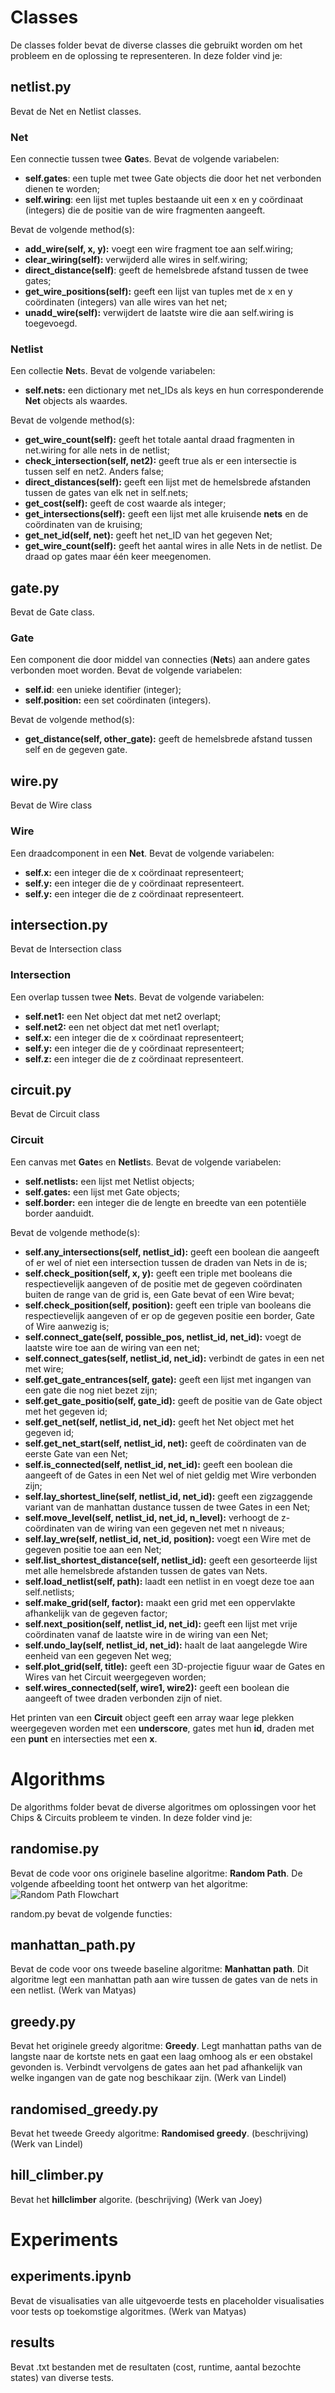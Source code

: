 # Classes
De classes folder bevat de diverse classes die gebruikt worden om het probleem en de oplossing te representeren. In deze folder vind je:

## netlist.py
Bevat de Net en Netlist classes.

### Net
Een connectie tussen twee **Gate**s. Bevat de volgende variabelen:
* **self.gates**: een tuple met twee Gate objects die door het net verbonden dienen te worden;
* **self.wiring**: een lijst met tuples bestaande uit een x en y coördinaat (integers) die de positie van de wire fragmenten aangeeft.

Bevat de volgende method(s):
* **add_wire(self, x, y):** voegt een wire fragment toe aan self.wiring;
* **clear_wiring(self):** verwijderd alle wires in self.wiring;
* **direct_distance(self)**: geeft de hemelsbrede afstand tussen de twee gates;
* **get_wire_positions(self):** geeft een lijst van tuples met de x en y coördinaten (integers) van alle wires van het net;
* **unadd_wire(self):** verwijdert de laatste wire die aan self.wiring is toegevoegd.

### Netlist
Een collectie **Net**s. Bevat de volgende variabelen:
* **self.nets:** een dictionary met net_IDs als keys en hun corresponderende **Net** objects als waardes.

Bevat de volgende method(s):
* **get_wire_count(self):** geeft het totale aantal draad fragmenten in net.wiring for alle nets in de netlist;
* **check_intersection(self, net2):** geeft true als er een intersectie is tussen self en net2. Anders false;
* **direct_distances(self):** geeft een lijst met de hemelsbrede afstanden tussen de gates van elk net in self.nets;
* **get_cost(self):** geeft de cost waarde als integer;
* **get_intersections(self):** geeft een lijst met alle kruisende **nets** en de coördinaten van de kruising;
* **get_net_id(self, net):** geeft het net_ID van het gegeven Net;
* **get_wire_count(self):** geeft het aantal wires in alle Nets in de netlist. De draad op gates maar één keer meegenomen.

## gate.py
Bevat de Gate class.

### Gate
Een component die door middel van connecties (**Net**s) aan andere gates verbonden moet worden. Bevat de volgende variabelen:
* **self.id**: een unieke identifier (integer);
* **self.position:** een set coördinaten (integers).

Bevat de volgende method(s):

* **get_distance(self, other_gate):** geeft de hemelsbrede afstand tussen self en de gegeven gate.

## wire.py
Bevat de Wire class

### Wire
Een draadcomponent in een **Net**. Bevat de volgende variabelen:
* **self.x:** een integer die de x coördinaat representeert;
* **self.y:** een integer die de y coördinaat representeert.
* **self.y:** een integer die de z coördinaat representeert.

## intersection.py
Bevat de Intersection class

### Intersection
Een overlap tussen twee **Net**s. Bevat de volgende variabelen:
* **self.net1:** een Net object dat met net2 overlapt;
* **self.net2:** een net object dat met net1 overlapt;
* **self.x:** een integer die de x coördinaat representeert;
* **self.y:** een integer die de y coördinaat representeert;
* **self.z:** een integer die de z coördinaat representeert.

## circuit.py
Bevat de Circuit class

### Circuit
Een canvas met **Gate**s en **Netlist**s. Bevat de volgende variabelen:
* **self.netlists:** een lijst met Netlist objects;
* **self.gates:** een lijst met Gate objects;
* **self.border:** een integer die de lengte en breedte van een potentiële border aanduidt.

Bevat de volgende methode(s):
* **self.any_intersections(self, netlist_id):** geeft een boolean die aangeeft of er wel of niet een intersection tussen de draden van Nets in de is;
* **self.check_position(self, x, y):** geeft een triple met booleans die respectievelijk aangeven of de positie met de gegeven coördinaten buiten de range van de grid is, een Gate bevat of een Wire bevat;
* **self.check_position(self, position):** geeft een triple van booleans die respectievelijk aangeven of er op de gegeven positie een border, Gate of Wire aanwezig is;
* **self.connect_gate(self, possible_pos, netlist_id, net_id):** voegt de laatste wire toe aan de wiring van een net;
* **self.connect_gates(self, netlist_id, net_id):** verbindt de gates in een net met wire;
* **self.get_gate_entrances(self, gate):** geeft een lijst met ingangen van een gate die nog niet bezet zijn;
* **self.get_gate_positio(self, gate_id):** geeft de positie van de Gate object met het gegeven id;
* **self.get_net(self, netlist_id, net_id):** geeft het Net object met het gegeven id;
* **self.get_net_start(self, netlist_id, net):** geeft de coördinaten van de eerste Gate van een Net;
* **self.is_connected(self, netlist_id, net_id):** geeft een boolean die aangeeft of de Gates in een Net wel of niet geldig met Wire verbonden zijn;
* **self.lay_shortest_line(self, netlist_id, net_id):** geeft een zigzaggende variant van de manhattan dustance tussen de twee Gates in een Net;
* **self.move_level(self, netlist_id, net_id, n_level):** verhoogt de z-coördinaten van de wiring van een gegeven net met n niveaus;
* **self.lay_wre(self, netlist_id, net_id, position):** voegt een Wire met de gegeven positie toe aan een Net;
* **self.list_shortest_distance(self, netlist_id):** geeft een gesorteerde lijst met alle hemelsbrede afstanden tussen de gates van Nets.
* **self.load_netlist(self, path):** laadt een netlist in en voegt deze toe aan self.netlists;
* **self.make_grid(self, factor):** maakt een grid met een oppervlakte afhankelijk van de gegeven factor;
* **self.next_position(self, netlist_id, net_id):** geeft een lijst met vrije coördinaten vanaf de laatste wire in de wiring van een Net;
* **self.undo_lay(self, netlist_id, net_id):** haalt de laat aangelegde Wire eenheid van een gegeven Net weg;
* **self.plot_grid(self, title):** geeft een 3D-projectie figuur waar de Gates en Wires van het Circuit weergegeven worden;
* **self.wires_connected(self, wire1, wire2):** geeft een boolean die aangeeft of twee draden verbonden zijn of niet.


Het printen van een **Circuit** object geeft een array waar lege plekken weergegeven worden met een **underscore**, gates met hun **id**, draden met een **punt** en intersecties met een **x**. 

# Algorithms
De algorithms folder bevat de diverse algoritmes om oplossingen voor het Chips & Circuits probleem te vinden. In deze folder vind je:

## randomise.py
Bevat de code voor ons originele baseline algoritme: **Random Path**. De volgende afbeelding toont het ontwerp van het algoritme:
![Random Path Flowchart](../images/random_path_flowchart.png)

random.py bevat de volgende functies:

## manhattan_path.py
Bevat de code voor ons tweede baseline algoritme: **Manhattan path**. Dit algoritme legt een manhattan path aan wire tussen de gates van de nets in een netlist. (Werk van Matyas)

## greedy.py
Bevat het originele greedy algoritme: **Greedy**. Legt manhattan paths van de langste naar de kortste nets en gaat een laag omhoog als er een obstakel gevonden is. Verbindt vervolgens de gates aan het pad afhankelijk van welke ingangen van de gate nog beschikaar zijn. (Werk van Lindel)

## randomised_greedy.py
Bevat het tweede Greedy algoritme: **Randomised greedy**. (beschrijving) (Werk van Lindel)

## hill_climber.py
Bevat het **hillclimber** algorite. (beschrijving) (Werk van Joey)

# Experiments

## experiments.ipynb
Bevat de visualisaties van alle uitgevoerde tests en placeholder visualisaties voor tests op toekomstige algoritmes. (Werk van Matyas)

## results
Bevat .txt bestanden met de resultaten (cost, runtime, aantal bezochte states) van diverse tests.
